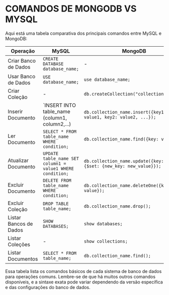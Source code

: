 # COMANDOS DE MONGODB VS MYSQL
Aqui está uma tabela comparativa dos principais comandos entre MySQL e MongoDB:

| Operação             | MySQL                                         | MongoDB                               |
|----------------------|-----------------------------------------------|---------------------------------------|
| Criar Banco de Dados | `CREATE DATABASE database_name;`             | -                                     |
| Usar Banco de Dados  | `USE database_name;`                          | `use database_name;`                 |
| Criar Coleção       | -                                             | `db.createCollection("collection_name");` |
| Inserir Documento    | `INSERT INTO table_name (column1, column2,...)| `db.collection_name.insert({key1: value1, key2: value2, ...});` |
| Ler Documento        | `SELECT * FROM table_name WHERE condition;`   | `db.collection_name.find({key: value});` |
| Atualizar Documento  | `UPDATE table_name SET column1 = value1 WHERE condition;` | `db.collection_name.update({key: value}, {$set: {new_key: new_value}});` |
| Excluir Documento    | `DELETE FROM table_name WHERE condition;`     | `db.collection_name.deleteOne({key: value});` |
| Excluir Coleção      | `DROP TABLE table_name;`                      | `db.collection_name.drop();`         |
| Listar Bancos de Dados | `SHOW DATABASES;`                            | `show databases;`                     |
| Listar Coleções      | -                                             | `show collections;`                   |
| Listar Documentos    | `SELECT * FROM table_name;`                   | `db.collection_name.find();`          |

Essa tabela lista os comandos básicos de cada sistema de banco de dados para operações comuns. Lembre-se de que há muitos outros comandos disponíveis, e a sintaxe exata pode variar dependendo da versão específica e das configurações do banco de dados.